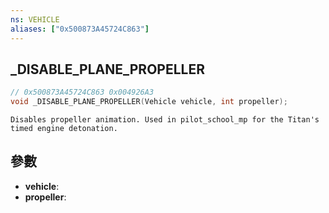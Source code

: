 ```yaml
---
ns: VEHICLE
aliases: ["0x500873A45724C863"]
---
```

## _DISABLE_PLANE_PROPELLER

```c
// 0x500873A45724C863 0x004926A3
void _DISABLE_PLANE_PROPELLER(Vehicle vehicle, int propeller);
```

```
Disables propeller animation. Used in pilot_school_mp for the Titan's timed engine detonation.
```

## 參數
* **vehicle**: 
* **propeller**: 

